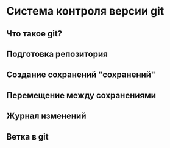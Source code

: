 # Система контроля версии git

## Что такое git?

## Подготовка репозитория

## Создание сохранений "сохранений"

## Перемещение между сохранениями 

## Журнал изменений 

## Ветка в git